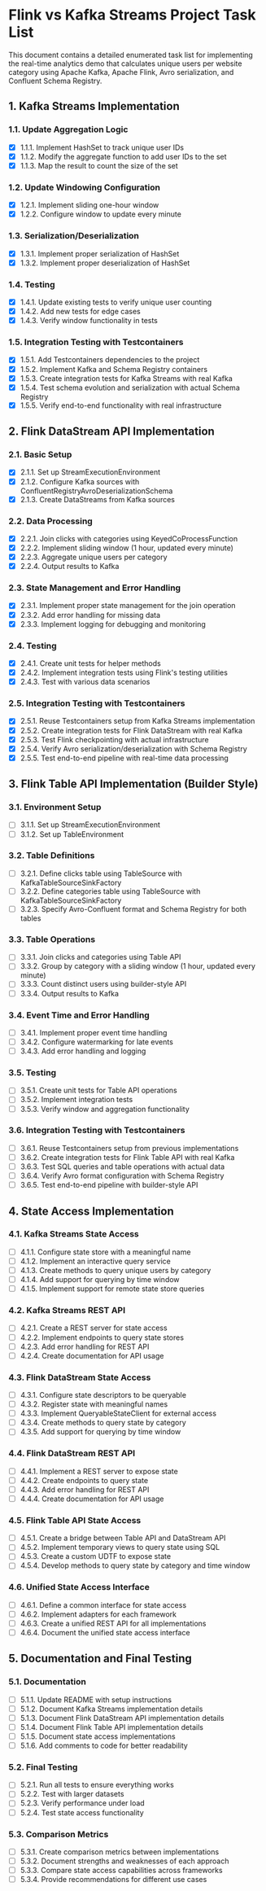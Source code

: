 # Flink vs Kafka Streams Project Task List

This document contains a detailed enumerated task list for implementing the real-time analytics demo that calculates unique users per website category using Apache Kafka, Apache Flink, Avro serialization, and Confluent Schema Registry.

## 1. Kafka Streams Implementation

### 1.1. Update Aggregation Logic
- [x] 1.1.1. Implement HashSet to track unique user IDs
- [x] 1.1.2. Modify the aggregate function to add user IDs to the set
- [x] 1.1.3. Map the result to count the size of the set

### 1.2. Update Windowing Configuration
- [x] 1.2.1. Implement sliding one-hour window
- [x] 1.2.2. Configure window to update every minute

### 1.3. Serialization/Deserialization
- [x] 1.3.1. Implement proper serialization of HashSet
- [x] 1.3.2. Implement proper deserialization of HashSet

### 1.4. Testing
- [x] 1.4.1. Update existing tests to verify unique user counting
- [x] 1.4.2. Add new tests for edge cases
- [x] 1.4.3. Verify window functionality in tests

### 1.5. Integration Testing with Testcontainers
- [x] 1.5.1. Add Testcontainers dependencies to the project
- [x] 1.5.2. Implement Kafka and Schema Registry containers
- [x] 1.5.3. Create integration tests for Kafka Streams with real Kafka
- [x] 1.5.4. Test schema evolution and serialization with actual Schema Registry
- [x] 1.5.5. Verify end-to-end functionality with real infrastructure

## 2. Flink DataStream API Implementation

### 2.1. Basic Setup
- [x] 2.1.1. Set up StreamExecutionEnvironment
- [x] 2.1.2. Configure Kafka sources with ConfluentRegistryAvroDeserializationSchema
- [x] 2.1.3. Create DataStreams from Kafka sources

### 2.2. Data Processing
- [x] 2.2.1. Join clicks with categories using KeyedCoProcessFunction
- [x] 2.2.2. Implement sliding window (1 hour, updated every minute)
- [x] 2.2.3. Aggregate unique users per category
- [x] 2.2.4. Output results to Kafka

### 2.3. State Management and Error Handling
- [x] 2.3.1. Implement proper state management for the join operation
- [x] 2.3.2. Add error handling for missing data
- [x] 2.3.3. Implement logging for debugging and monitoring

### 2.4. Testing
- [x] 2.4.1. Create unit tests for helper methods
- [x] 2.4.2. Implement integration tests using Flink's testing utilities
- [x] 2.4.3. Test with various data scenarios

### 2.5. Integration Testing with Testcontainers
- [x] 2.5.1. Reuse Testcontainers setup from Kafka Streams implementation
- [x] 2.5.2. Create integration tests for Flink DataStream with real Kafka
- [x] 2.5.3. Test Flink checkpointing with actual infrastructure
- [x] 2.5.4. Verify Avro serialization/deserialization with Schema Registry
- [x] 2.5.5. Test end-to-end pipeline with real-time data processing

## 3. Flink Table API Implementation (Builder Style)

### 3.1. Environment Setup
- [ ] 3.1.1. Set up StreamExecutionEnvironment
- [ ] 3.1.2. Set up TableEnvironment

### 3.2. Table Definitions
- [ ] 3.2.1. Define clicks table using TableSource with KafkaTableSourceSinkFactory
- [ ] 3.2.2. Define categories table using TableSource with KafkaTableSourceSinkFactory
- [ ] 3.2.3. Specify Avro-Confluent format and Schema Registry for both tables

### 3.3. Table Operations
- [ ] 3.3.1. Join clicks and categories using Table API
- [ ] 3.3.2. Group by category with a sliding window (1 hour, updated every minute)
- [ ] 3.3.3. Count distinct users using builder-style API
- [ ] 3.3.4. Output results to Kafka

### 3.4. Event Time and Error Handling
- [ ] 3.4.1. Implement proper event time handling
- [ ] 3.4.2. Configure watermarking for late events
- [ ] 3.4.3. Add error handling and logging

### 3.5. Testing
- [ ] 3.5.1. Create unit tests for Table API operations
- [ ] 3.5.2. Implement integration tests
- [ ] 3.5.3. Verify window and aggregation functionality

### 3.6. Integration Testing with Testcontainers
- [ ] 3.6.1. Reuse Testcontainers setup from previous implementations
- [ ] 3.6.2. Create integration tests for Flink Table API with real Kafka
- [ ] 3.6.3. Test SQL queries and table operations with actual data
- [ ] 3.6.4. Verify Avro format configuration with Schema Registry
- [ ] 3.6.5. Test end-to-end pipeline with builder-style API

## 4. State Access Implementation

### 4.1. Kafka Streams State Access
- [ ] 4.1.1. Configure state store with a meaningful name
- [ ] 4.1.2. Implement an interactive query service
- [ ] 4.1.3. Create methods to query unique users by category
- [ ] 4.1.4. Add support for querying by time window
- [ ] 4.1.5. Implement support for remote state store queries

### 4.2. Kafka Streams REST API
- [ ] 4.2.1. Create a REST server for state access
- [ ] 4.2.2. Implement endpoints to query state stores
- [ ] 4.2.3. Add error handling for REST API
- [ ] 4.2.4. Create documentation for API usage

### 4.3. Flink DataStream State Access
- [ ] 4.3.1. Configure state descriptors to be queryable
- [ ] 4.3.2. Register state with meaningful names
- [ ] 4.3.3. Implement QueryableStateClient for external access
- [ ] 4.3.4. Create methods to query state by category
- [ ] 4.3.5. Add support for querying by time window

### 4.4. Flink DataStream REST API
- [ ] 4.4.1. Implement a REST server to expose state
- [ ] 4.4.2. Create endpoints to query state
- [ ] 4.4.3. Add error handling for REST API
- [ ] 4.4.4. Create documentation for API usage

### 4.5. Flink Table API State Access
- [ ] 4.5.1. Create a bridge between Table API and DataStream API
- [ ] 4.5.2. Implement temporary views to query state using SQL
- [ ] 4.5.3. Create a custom UDTF to expose state
- [ ] 4.5.4. Develop methods to query state by category and time window

### 4.6. Unified State Access Interface
- [ ] 4.6.1. Define a common interface for state access
- [ ] 4.6.2. Implement adapters for each framework
- [ ] 4.6.3. Create a unified REST API for all implementations
- [ ] 4.6.4. Document the unified state access interface

## 5. Documentation and Final Testing

### 5.1. Documentation
- [ ] 5.1.1. Update README with setup instructions
- [ ] 5.1.2. Document Kafka Streams implementation details
- [ ] 5.1.3. Document Flink DataStream API implementation details
- [ ] 5.1.4. Document Flink Table API implementation details
- [ ] 5.1.5. Document state access implementations
- [ ] 5.1.6. Add comments to code for better readability

### 5.2. Final Testing
- [ ] 5.2.1. Run all tests to ensure everything works
- [ ] 5.2.2. Test with larger datasets
- [ ] 5.2.3. Verify performance under load
- [ ] 5.2.4. Test state access functionality

### 5.3. Comparison Metrics
- [ ] 5.3.1. Create comparison metrics between implementations
- [ ] 5.3.2. Document strengths and weaknesses of each approach
- [ ] 5.3.3. Compare state access capabilities across frameworks
- [ ] 5.3.4. Provide recommendations for different use cases
